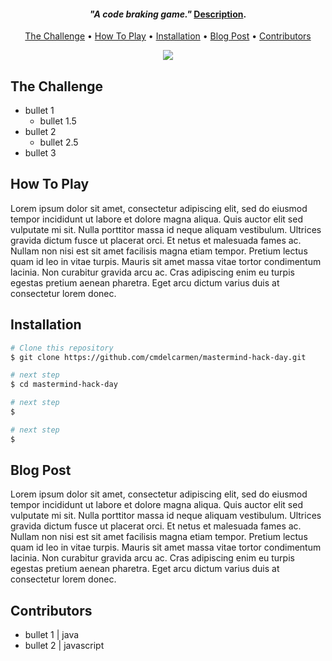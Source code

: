 <!-- <h1 align="center">
  <br>
  <a href="https://github.com/cmdelcarmen/mastermind-hack-day"><img src="https://m.media-amazon.com/images/I/81Dl8jsSJ4L._AC_SL1500_.jpg" alt="master mind hack day" width="600"></a>
  <br>
  Hack day: Mastermind challenge 🤓 
  <br>
</h1> -->

<h4 align="center"><i>"A code braking game." </i><a href="https://en.wikipedia.org/wiki/Mastermind_(board_game)" target="_blank">Description</a>.</h4>

<p align="center">
  <a href="#The-Challenge">The Challenge</a> •
  <a href="#How-To-Play">How To Play</a> •
  <a href="#Installation">Installation</a> •
  <a href="#Blog-Post">Blog Post</a> •
  <a href="#Contributors">Contributors</a>
</p>

<p align="center">
  <img src="https://csdb.dk/gfx/releases/152000/152479.gif" />
</p>

## The Challenge

* bullet 1
  - bullet 1.5
* bullet 2
  - bullet 2.5
* bullet 3

## How To Play

Lorem ipsum dolor sit amet, consectetur adipiscing elit, sed do eiusmod tempor incididunt ut labore et dolore magna aliqua. Quis auctor elit sed vulputate mi sit. Nulla porttitor massa id neque aliquam vestibulum. Ultrices gravida dictum fusce ut placerat orci. Et netus et malesuada fames ac. Nullam non nisi est sit amet facilisis magna etiam tempor. Pretium lectus quam id leo in vitae turpis. Mauris sit amet massa vitae tortor condimentum lacinia. Non curabitur gravida arcu ac. Cras adipiscing enim eu turpis egestas pretium aenean pharetra. Eget arcu dictum varius duis at consectetur lorem donec.

## Installation

```bash
# Clone this repository
$ git clone https://github.com/cmdelcarmen/mastermind-hack-day.git

# next step
$ cd mastermind-hack-day

# next step
$ 

# next step
$ 
```

## Blog Post

Lorem ipsum dolor sit amet, consectetur adipiscing elit, sed do eiusmod tempor incididunt ut labore et dolore magna aliqua. Quis auctor elit sed vulputate mi sit. Nulla porttitor massa id neque aliquam vestibulum. Ultrices gravida dictum fusce ut placerat orci. Et netus et malesuada fames ac. Nullam non nisi est sit amet facilisis magna etiam tempor. Pretium lectus quam id leo in vitae turpis. Mauris sit amet massa vitae tortor condimentum lacinia. Non curabitur gravida arcu ac. Cras adipiscing enim eu turpis egestas pretium aenean pharetra. Eget arcu dictum varius duis at consectetur lorem donec.

## Contributors

* bullet 1  |  java
* bullet 2  |  javascript

